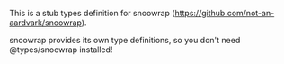 This is a stub types definition for snoowrap (https://github.com/not-an-aardvark/snoowrap).

snoowrap provides its own type definitions, so you don't need @types/snoowrap installed!